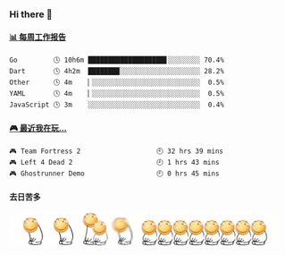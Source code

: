 ### Hi there 👋  

 <!-- waka-box start -->
#### <a href="https://gist.github.com/51d75cccce903a25b1f8cd7ca9d3a329" target="_blank">📊 每周工作报告</a>
```text
Go         🕓 10h6m ███████████████████▋░░░░░░░░ 70.4%
Dart       🕓 4h2m  ███████▉░░░░░░░░░░░░░░░░░░░░ 28.2%
Other      🕓 4m    ▏░░░░░░░░░░░░░░░░░░░░░░░░░░░  0.5%
YAML       🕓 4m    ▏░░░░░░░░░░░░░░░░░░░░░░░░░░░  0.5%
JavaScript 🕓 3m    ░░░░░░░░░░░░░░░░░░░░░░░░░░░░  0.4%
```
<!-- Powered by https://github.com/journey-ad/waka-box-go . -->
<!-- waka-box end -->


 <!-- steam-box start -->
#### <a href="https://gist.github.com/3b0d2519577a02ab95e5d0d7ca4fa814" target="_blank">🎮 最近我在玩…</a>
```text
🎮 Team Fortress 2                   🕘 32 hrs 39 mins
🎮 Left 4 Dead 2                     🕘 1 hrs 43 mins
🎮 Ghostrunner Demo                  🕘 0 hrs 45 mins
```
<!-- Powered by https://github.com/YouEclipse/steam-box . -->
<!-- steam-box end -->

#### 去日苦多
![](990672b3e82963502a597c34e55546b5.gif)


<!--
**oneto1/oneto1** is a ✨ _special_ ✨ repository because its `README.md` (this file) appears on your GitHub profile.

Here are some ideas to get you started:

- 🔭 I’m currently working on ...
- 🌱 I’m currently learning ...
- 👯 I’m looking to collaborate on ...
- 🤔 I’m looking for help with ...
- 💬 Ask me about ...
- 📫 How to reach me: ...
- 😄 Pronouns: ...
- ⚡ Fun fact: ...
-->
